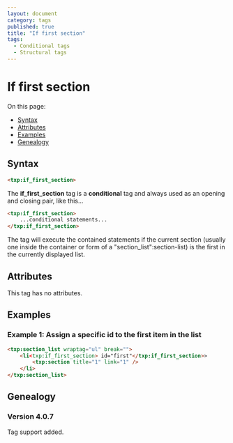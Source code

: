 ```yaml
---
layout: document
category: tags
published: true
title: "If first section"
tags:
  - Conditional tags
  - Structural tags
---
```


# If first section

On this page:

* [Syntax](#user-content-syntax)
* [Attributes](#user-content-attributes)
* [Examples](#user-content-examples)
* [Genealogy](#user-content-genealogy)

## Syntax

```html
<txp:if_first_section>
```

The **if_first_section** tag is a __conditional__ tag and always used as an opening and closing pair, like this...

```html
<txp:if_first_section>
    ...conditional statements...
</txp:if_first_section>
```

The tag will execute the contained statements if the current section (usually one inside the container or form of a "section_list":section-list) is the first in the currently displayed list.

## Attributes

This tag has no attributes.

## Examples

### Example 1: Assign a specific id to the first item in the list

```html
<txp:section_list wraptag="ul" break="">
    <li<txp:if_first_section> id="first"</txp:if_first_section>>
        <txp:section title="1" link="1" />
    </li>
</txp:section_list>
```

## Genealogy

### Version 4.0.7

Tag support added.
